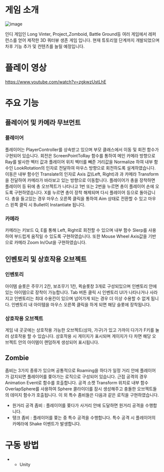 # 게임 소개
![image](https://github.com/choi-m-09/Zomvinter/assets/80871047/34ca965d-6f5f-4f0a-9140-f1c2aa847b14)

인디 게임인 Long Vinter, Project_Zomboid, Battle Ground등 여러 게임에서 레퍼런스를 얻어 제작한 3D 쿼터뷰 생존 게임 입니다. 현재 튜토리얼 단계까지 개발되었으며 차후 기능 추가 및 컨텐츠를 늘릴 예정입니다.
# 플레이 영상
https://www.youtube.com/watch?v=zgkwzUstLhE
# 주요 기능
## 플레이어 및 카메라 무브먼트
### 플레이어
플레이어는 PlayerController를 상속받고 있으며 부모 클래스에서 이동 및 회전 함수가 구현되어 있습니다. 회전은 ScreenPointToRay 함수를 통하여 메인 카메라 방향으로 Ray를 발사한 벡터 값과 플레이어 위치 벡터를 빼준 거리값을 Normalize 하여 내부 함수인 LookRotation의 인자로 전달하여 마우스 방향으로 회전하도록 설계하였습니다. 이동은 내부 함수인 Translate의 인자로 Axis 값(Left, Right)과 과 카메라 Transform을 전달하여 카메라가 바라보고 있는 방향으로 이동합니다. 플레이어가 총을 장착하면 플레이어 등 뒤에 총 오브젝트가 나타나고 1번 또는 2번을 누르면 총이 플레이어 손에 오도록 구현하였습니다. X를 누르면 총이 장착 해제되며 다시 플레이어 등으로 돌아갑니다. 총을 들고있는 경우 마우스 오른쪽 클릭을 통하여 Aim 상태로 전환할 수 있고 마우스 왼쪽 클릭 시 Bullet이 Instantiate 됩니다.

### 카메라
카메라는 키보드 Q, E를 통해 Left, Right로 회전할 수 있으며 내부 함수 Slerp를 사용하여 부드럽게 움직일 수 있도록 구현하였습니다. 또한 Mouse Wheel Axis값을 기반으로 카메라 Zoom In/Out을 구현하였습니다.

## 인벤토리 및 상호작용 오브젝트
### 인벤토리
아이템 슬롯은 주무기 2칸, 보조무기 1칸, 퀵슬롯창 3개로 구성되있으며 인벤토리 안에 있는 아이템으로 장착이 가능합니다. Tab 버튼 클릭 시 인벤토리 UI가 나타나거나 사라지고 인벤토리는 최대 수용칸이 있으며 넘어가게 되는 경우 더 이상 수용할 수 없게 됩니다. 인벤토리 내 아이템을 마우스 오른쪽 클릭을 하게 되면 해당 슬롯에 장착됩니다.

### 상호작용 오브젝트
게임 내 곳곳에는 상호작용 가능한 오브젝트(상자, 가구)가 있고 가까이 다가가 F키를 눌러 상호작용 할 수 있습니다. 상호작용 시 게이지가 표시되며 게이지가 다 차면 해당 오브젝트 안의 아이템이 랜덤하게 생성되어 표시됩니다.

## Zombie
좀비는 3가지 종류가 있으며 공통적으로 Roaming을 하다가 일정 거리 안에 플레이어가 감지되면 플레이어를 쫒아가는 로직으로 구성되어 있습니다. 
근접 공격의 경우 Animation Event로 함수를 호출합니다. 공격 소켓 Transform 위치로 내부 함수 OverlapSphere를 사용하여 Sphere 콜라이더를 잠시 생성해주고 충돌한 오브젝트들의 데미지 함수가 호출됩니다. 이 외 특수 좀비들은 다음과 같은 로직을 구현하였습니다.
+ 원거리 공격 좀비 : 플레이어를 쫒다가 사거리 안에 도달하면 원거리 공격을 수행합니다.
+ 탱크 좀비 : 플레이어를 쫒는 중 특수 공격을 수행합니다. 특수 공격 시 플레이어의 카메라에 Shake 이벤트가 발생합니다.



# 구동 방법
+ + Unity
